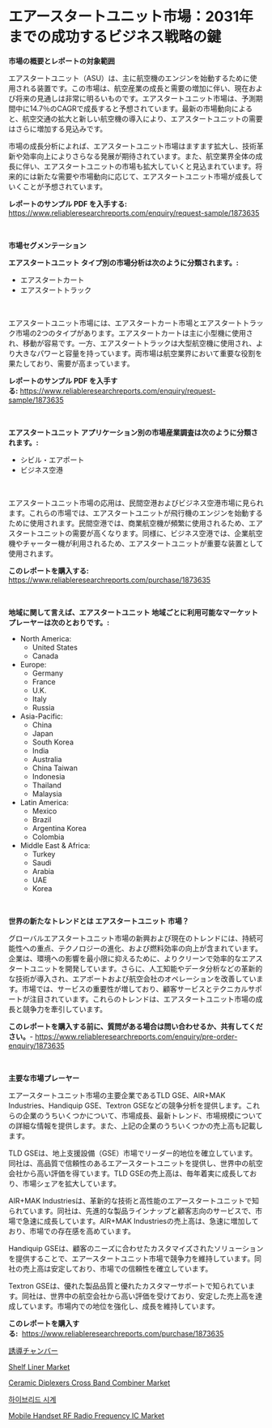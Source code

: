 <p><h1>エアースタートユニット市場：2031年までの成功するビジネス戦略の鍵</h1></p><p><strong>市場の概要とレポートの対象範囲</strong></p>
<p><p>エアスタートユニット（ASU）は、主に航空機のエンジンを始動するために使用される装置です。この市場は、航空産業の成長と需要の増加に伴い、現在および将来の見通しは非常に明るいものです。エアスタートユニット市場は、予測期間中に14.7％のCAGRで成長すると予想されています。最新の市場動向によると、航空交通の拡大と新しい航空機の導入により、エアスタートユニットの需要はさらに増加する見込みです。</p><p>市場の成長分析によれば、エアスタートユニット市場はますます拡大し、技術革新や効率向上によりさらなる発展が期待されています。また、航空業界全体の成長に伴い、エアスタートユニットの市場も拡大していくと見込まれています。将来的には新たな需要や市場動向に応じて、エアスタートユニット市場が成長していくことが予想されています。</p></p>
<p><strong>レポートのサンプル PDF を入手する:</strong> <a href="https://www.reliableresearchreports.com/enquiry/request-sample/1873635">https://www.reliableresearchreports.com/enquiry/request-sample/1873635</a></p>
<p>&nbsp;</p>
<p><strong>市場セグメンテーション</strong></p>
<p><strong>エアスタートユニット タイプ別の市場分析は次のように分類されます。:</strong></p>
<p><ul><li>エアスタートカート</li><li>エアスタートトラック</li></ul></p>
<p>&nbsp;</p>
<p><p>エアスタートユニット市場には、エアスタートカート市場とエアスタートトラック市場の2つのタイプがあります。エアスタートカートは主に小型機に使用され、移動が容易です。一方、エアスタートトラックは大型航空機に使用され、より大きなパワーと容量を持っています。両市場は航空業界において重要な役割を果たしており、需要が高まっています。</p></p>
<p><strong>レポートのサンプル PDF を入手する:</strong>&nbsp;<a href="https://www.reliableresearchreports.com/enquiry/request-sample/1873635">https://www.reliableresearchreports.com/enquiry/request-sample/1873635</a></p>
<p>&nbsp;</p>
<p><strong> エアスタートユニット アプリケーション別の市場産業調査は次のように分類されます。:</strong></p>
<p><ul><li>シビル・エアポート</li><li>ビジネス空港</li></ul></p>
<p>&nbsp;</p>
<p><p>エアスタートユニット市場の応用は、民間空港およびビジネス空港市場に見られます。これらの市場では、エアスタートユニットが飛行機のエンジンを始動するために使用されます。民間空港では、商業航空機が頻繁に使用されるため、エアスタートユニットの需要が高くなります。同様に、ビジネス空港では、企業航空機やチャーター機が利用されるため、エアスタートユニットが重要な装置として使用されます。</p></p>
<p><strong>このレポートを購入する:</strong>&nbsp; <a href="https://www.reliableresearchreports.com/purchase/1873635">https://www.reliableresearchreports.com/purchase/1873635</a></p>
<p>&nbsp;</p>
<p><strong>地域に関して言えば、エアスタートユニット 地域ごとに利用可能なマーケットプレーヤーは次のとおりです。:</strong></p>
<p><ul>
    <li>
        North America:
        <ul>
            <li>United States</li>
            <li>Canada</li>
        </ul>
    </li>
    <li>
        Europe:
        <ul>
            <li>Germany</li>
            <li>France</li>
            <li>U.K.</li>
            <li>Italy</li>
            <li>Russia</li>
        </ul>
    </li>
    <li>
        Asia-Pacific:
        <ul>
            <li>China</li>
            <li>Japan</li>
            <li>South Korea</li>
            <li>India</li>
            <li>Australia</li>
            <li>China Taiwan</li>
            <li>Indonesia</li>
            <li>Thailand</li>
            <li>Malaysia</li>
        </ul>
    </li>
    <li>
        Latin America:
        <ul>
            <li>Mexico</li>
            <li>Brazil</li>
            <li>Argentina Korea</li>
            <li>Colombia</li>
        </ul>
    </li>
    <li>
        Middle East & Africa:
        <ul>
            <li>Turkey</li>
            <li>Saudi</li>
            <li>Arabia</li>
            <li>UAE</li>
            <li>Korea</li>
        </ul>
    </li>
    </ul></p>
<p>&nbsp;</p>
<p><strong>世界の新たなトレンドとは エアスタートユニット 市場？</strong></p>
<p><p>グローバルエアスタートユニット市場の新興および現在のトレンドには、持続可能性への重点、テクノロジーの進化、および燃料効率の向上が含まれています。企業は、環境への影響を最小限に抑えるために、よりクリーンで効率的なエアスタートユニットを開発しています。さらに、人工知能やデータ分析などの革新的な技術が導入され、エアポートおよび航空会社のオペレーションを改善しています。市場では、サービスの重要性が増しており、顧客サービスとテクニカルサポートが注目されています。これらのトレンドは、エアスタートユニット市場の成長と競争力を牽引しています。</p></p>
<p><strong>このレポートを購入する前に、質問がある場合は問い合わせるか、共有してください。</strong>- <a href="https://www.reliableresearchreports.com/enquiry/pre-order-enquiry/1873635">https://www.reliableresearchreports.com/enquiry/pre-order-enquiry/1873635</a></p>
<p>&nbsp;</p>
<p><strong>主要な市場プレーヤー</strong></p>
<p><p>エアースタートユニット市場の主要企業であるTLD GSE、AIR+MAK Industries、Handiquip GSE、Textron GSEなどの競争分析を提供します。これらの企業のうちいくつかについて、市場成長、最新トレンド、市場規模についての詳細な情報を提供します。また、上記の企業のうちいくつかの売上高も記載します。</p><p>TLD GSEは、地上支援設備（GSE）市場でリーダー的地位を確立しています。同社は、高品質で信頼性のあるエアースタートユニットを提供し、世界中の航空会社から高い評価を得ています。TLD GSEの売上高は、毎年着実に成長しており、市場シェアを拡大しています。</p><p>AIR+MAK Industriesは、革新的な技術と高性能のエアースタートユニットで知られています。同社は、先進的な製品ラインナップと顧客志向のサービスで、市場で急速に成長しています。AIR+MAK Industriesの売上高は、急速に増加しており、市場での存在感を高めています。</p><p>Handiquip GSEは、顧客のニーズに合わせたカスタマイズされたソリューションを提供することで、エアースタートユニット市場で競争力を維持しています。同社の売上高は安定しており、市場での信頼性を確立しています。</p><p>Textron GSEは、優れた製品品質と優れたカスタマーサポートで知られています。同社は、世界中の航空会社から高い評価を受けており、安定した売上高を達成しています。市場内での地位を強化し、成長を維持しています。</p></p>
<p><strong>このレポートを購入する:</strong>&nbsp;&nbsp;<a href="https://www.reliableresearchreports.com/purchase/1873635">https://www.reliableresearchreports.com/purchase/1873635</a></p>
<p><p><a href="https://medium.com/@verniebarton2023/%E8%AA%98%E5%B0%8E%E3%83%81%E3%83%A3%E3%83%B3%E3%83%90%E3%83%BC%E5%B8%82%E5%A0%B4%E3%81%AE%E5%B1%95%E6%9C%9B-%E7%94%A3%E6%A5%AD%E6%A6%82%E8%A6%81%E3%81%8A%E3%82%88%E3%81%B3%E4%BA%88%E6%B8%AC-2024%E5%B9%B4%E3%81%8B%E3%82%892031%E5%B9%B4-d61be59ef49d">誘導チャンバー</a></p><p><a href="https://github.com/NorbertYates/Market-Research-Report-List-4/blob/main/shelf-liner-market.md">Shelf Liner Market</a></p><p><a href="https://issuu.com/reportprime-2/docs/ceramic-diplexers-cross-band-combiner-market-size-">Ceramic Diplexers Cross Band Combiner Market</a></p><p><a href="https://github.com/jntpkh496620/Market-Research-Report-List-1/blob/main/93348872394.md">하이브리드 시계</a></p><p><a href="https://issuu.com/reportprime-2/docs/mobile-handset-rf-radio-frequency-ic-market-size-2">Mobile Handset RF Radio Frequency IC Market</a></p></p>